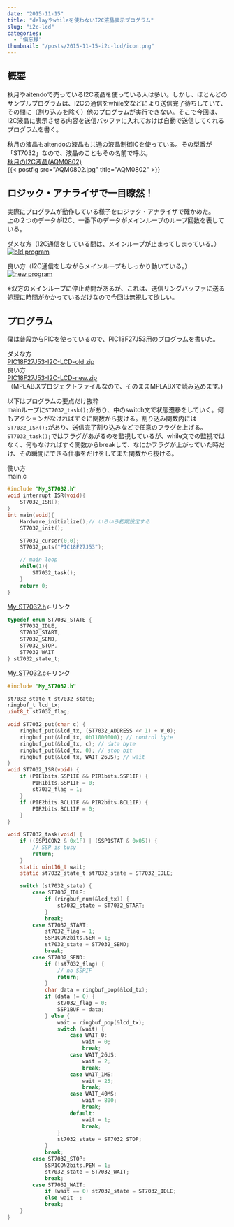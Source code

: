 ```yaml
---
date: "2015-11-15"
title: "delayやwhileを使わないI2C液晶表示プログラム"
slug: "i2c-lcd"
categories:
  - "備忘録"
thumbnail: "/posts/2015-11-15-i2c-lcd/icon.png"
---
```


## 概要

秋月やaitendoで売っているI2C液晶を使っている人は多い。しかし、ほとんどのサンプルプログラムは、I2Cの通信をwhile文などにより送信完了待ちしていて、その間に（割り込みを除く）他のプログラムが実行できない。そこで今回は、I2C液晶に表示させる内容を送信バッファに入れておけば自動で送信してくれるプログラムを書く。

秋月の液晶もaitendoの液晶も共通の液晶制御ICを使っている。その型番が「ST7032」なので、液晶のこともその名前で呼ぶ。  
[秋月のI2C液晶(AQM0802)](http://akizukidenshi.com/catalog/g/gK-06795/)  
{{< postfig src="AQM0802.jpg" title="AQM0802" >}}
<!--more-->

## ロジック・アナライザで一目瞭然！

実際にプログラムが動作している様子をロジック・アナライザで確かめた。  
上の２つのデータがI2C、一番下のデータがメインループのループ回数を表している。  

ダメな方（I2C通信をしている間は、メインループが止まってしまっている。）
[![old program](i2c_old.png)](i2c_old.png)

良い方（I2C通信をしながらメインループもしっかり動いている。）
[![new program](i2c_new.png)](i2c_new.png)

※双方のメインループに停止時間があるが、これは、送信リングバッファに送る処理に時間がかかっているだけなので今回は無視して欲しい。

## プログラム

僕は普段からPICを使っているので、PIC18F27J53用のプログラムを書いた。  

ダメな方  
[PIC18F27J53-I2C-LCD-old.zip](PIC18F27J53-I2C_LCD_old01.zip)  
良い方  
[PIC18F27J53-I2C-LCD-new.zip](PIC18F27J53-I2C_LCD_new01.zip)  
（MPLAB.Xプロジェクトファイルなので、そのままMPLABXで読み込めます。)


以下はプログラムの要点だけ抜粋  
mainループに`ST7032_task();`があり、中のswitch文で状態遷移をしていく。何もアクションがなければすぐに関数から抜ける。割り込み関数内には`ST7032_ISR();`があり、送信完了割り込みなどで任意のフラグを上げる。`ST7032_task();`ではフラグがあがるのを監視しているが、while文での監視ではなく、何もなければすぐ関数からbreakして、なにかフラグが上がっていた時だけ、その瞬間にできる仕事をだけをしてまた関数から抜ける。  

使い方  
main.c
~~~c
#include "My_ST7032.h"
void interrupt ISR(void){
	ST7032_ISR();
}
int main(void){
	Hardware_initialize();// いろいろ初期設定する
	ST7032_init();

	ST7032_cursor(0,0);
	ST7032_puts("PIC18F27J53");

	// main loop
	while(1){
		ST7032_task();
	}
	return 0;
}
~~~
[My_ST7032.h](https://github.com/kerikun11/MPLABXProjects/blob/master/My_library/My_ST7032.h)←リンク
~~~c
typedef enum ST7032_STATE {
	ST7032_IDLE,
	ST7032_START,
	ST7032_SEND,
	ST7032_STOP,
	ST7032_WAIT
} st7032_state_t;
~~~

[My_ST7032.c](https://github.com/kerikun11/MPLABXProjects/blob/master/My_library/My_ST7032.c)←リンク
~~~c
#include "My_ST7032.h"

st7032_state_t st7032_state;
ringbuf_t lcd_tx;
uint8_t st7032_flag;

void ST7032_put(char c) {
	ringbuf_put(&lcd_tx, (ST7032_ADDRESS << 1) + W_0);
	ringbuf_put(&lcd_tx, 0b11000000); // control byte
	ringbuf_put(&lcd_tx, c); // data byte 
	ringbuf_put(&lcd_tx, 0); // stop bit
	ringbuf_put(&lcd_tx, WAIT_26US); // wait
}
void ST7032_ISR(void) {
	if (PIE1bits.SSP1IE && PIR1bits.SSP1IF) {
		PIR1bits.SSP1IF = 0;
		st7032_flag = 1;
	}
	if (PIE2bits.BCL1IE && PIR2bits.BCL1IF) {
		PIR2bits.BCL1IF = 0;
	}
}

void ST7032_task(void) {
	if ((SSP1CON2 & 0x1F) | (SSP1STAT & 0x05)) {
		// SSP is busy
		return;
	}
	static uint16_t wait;
	static st7032_state_t st7032_state = ST7032_IDLE;

	switch (st7032_state) {
		case ST7032_IDLE:
			if (ringbuf_num(&lcd_tx)) {
				st7032_state = ST7032_START;
			}
			break;
		case ST7032_START:
			st7032_flag = 1;
			SSP1CON2bits.SEN = 1;
			st7032_state = ST7032_SEND;
			break;
		case ST7032_SEND:
			if (!st7032_flag) {
				// no SSPIF
				return;
			}
			char data = ringbuf_pop(&lcd_tx);
			if (data != 0) {
				st7032_flag = 0;
				SSP1BUF = data;
			} else {
				wait = ringbuf_pop(&lcd_tx);
				switch (wait) {
					case WAIT_0:
						wait = 0;
						break;
					case WAIT_26US:
						wait = 2;
						break;
					case WAIT_1MS:
						wait = 25;
						break;
					case WAIT_40MS:
						wait = 800;
						break;
					default:
						wait = 1;
						break;
				}
				st7032_state = ST7032_STOP;
			}
			break;
		case ST7032_STOP:
			SSP1CON2bits.PEN = 1;
			st7032_state = ST7032_WAIT;
			break;
		case ST7032_WAIT:
			if (wait == 0) st7032_state = ST7032_IDLE;
			else wait--;
			break;
	}
}
~~~


